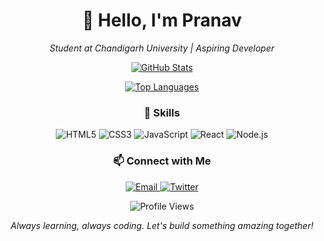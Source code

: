 <h1 align="center">👋 Hello, I'm Pranav</h1>

<p align="center">
  <em>Student at Chandigarh University | Aspiring Developer</em>
</p>

<div align="center">
  
  [![GitHub Stats](https://github-readme-stats.vercel.app/api?username=Pranav322&show_icons=true&theme=radical)](https://github.com/Pranav322)
  
  [![Top Languages](https://github-readme-stats.vercel.app/api/top-langs/?username=Pranav322&layout=compact&theme=radical)](https://github.com/Pranav322)
  
</div>

<h3 align="center">🚀 Skills</h3>

<p align="center">
  <img src="https://img.shields.io/badge/HTML5-E34F26?style=for-the-badge&logo=html5&logoColor=white" alt="HTML5" />
  <img src="https://img.shields.io/badge/CSS3-1572B6?style=for-the-badge&logo=css3&logoColor=white" alt="CSS3" />
  <img src="https://img.shields.io/badge/JavaScript-F7DF1E?style=for-the-badge&logo=javascript&logoColor=black" alt="JavaScript" />
  <img src="https://img.shields.io/badge/React-20232A?style=for-the-badge&logo=react&logoColor=61DAFB" alt="React" />
  <img src="https://img.shields.io/badge/Node.js-43853D?style=for-the-badge&logo=node.js&logoColor=white" alt="Node.js" />
</p>

<h3 align="center">📫 Connect with Me</h3>

<p align="center">
  <a href="mailto:duckieduck@duck.com">
    <img src="https://img.shields.io/badge/Email-D14836?style=for-the-badge&logo=gmail&logoColor=white" alt="Email" />
  </a>
  <a href="https://twitter.com/_pranav69">
    <img src="https://img.shields.io/badge/Twitter-1DA1F2?style=for-the-badge&logo=twitter&logoColor=white" alt="Twitter" />
  </a>
</p>

<p align="center">
  <img src="https://komarev.com/ghpvc/?username=Pranav322&color=blueviolet&style=flat-square&label=Profile+Views" alt="Profile Views" />
</p>

<p align="center">
  <em>Always learning, always coding. Let's build something amazing together!</em>
</p>
